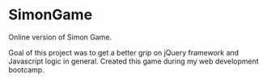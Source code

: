 # SimonGame
Online version of Simon Game.


Goal of this project was to get a better grip on jQuery framework and Javascript logic in general.
Created this game during my web development bootcamp.
